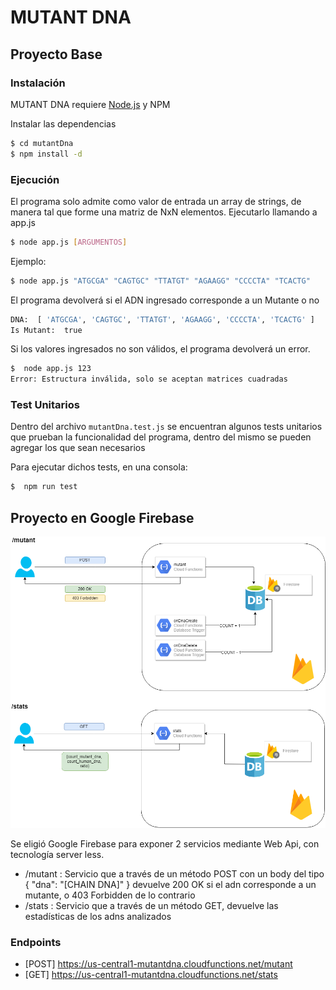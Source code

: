 # MUTANT DNA
## Proyecto Base
### Instalación
MUTANT DNA requiere [Node.js](https://nodejs.org/) y NPM

 Instalar las dependencias
```sh
$ cd mutantDna
$ npm install -d
```
### Ejecución
El programa solo admite como valor de entrada un array de strings, de manera tal que forme una matriz de NxN elementos.
Ejecutarlo llamando a app.js
```sh
$ node app.js [ARGUMENTOS]
```
Ejemplo:
```sh
$ node app.js "ATGCGA" "CAGTGC" "TTATGT" "AGAAGG" "CCCCTA" "TCACTG"
```
El programa devolverá si el ADN ingresado corresponde a un Mutante o no
```sh
DNA:  [ 'ATGCGA', 'CAGTGC', 'TTATGT', 'AGAAGG', 'CCCCTA', 'TCACTG' ]
Is Mutant:  true
```
Si los valores ingresados no son válidos, el programa devolverá un error.
```sh
$  node app.js 123
Error: Estructura inválida, solo se aceptan matrices cuadradas
```

### Test Unitarios
Dentro del archivo `mutantDna.test.js` se encuentran algunos tests unitarios que prueban la funcionalidad del programa, dentro del mismo se pueden agregar los que sean necesarios

Para ejecutar dichos tests, en una consola:
```sh
$  npm run test
```

## Proyecto en Google Firebase
![alt text](https://github.com/ezeit/mutantDna/blob/master/DNA.png)

Se eligió Google Firebase para exponer 2 servicios mediante Web Api, con tecnología server less.
- /mutant : Servicio que a través de un método POST con un body del tipo { "dna": "[CHAIN DNA]" } devuelve 200 OK si el adn corresponde a un mutante, o 403 Forbidden de lo contrario
- /stats : Servicio que a través de un método GET, devuelve las estadísticas de los adns analizados

### Endpoints
 - [POST] https://us-central1-mutantdna.cloudfunctions.net/mutant
 - [GET] https://us-central1-mutantdna.cloudfunctions.net/stats
